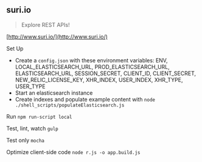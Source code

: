 ## suri.io

> Explore REST APIs!

[http://www.suri.io/](http://www.suri.io/)

Set Up
- Create a `config.json` with these environment variables: ENV, LOCAL_ELASTICSEARCH_URL, PROD_ELASTICSEARCH_URL, ELASTICSEARCH_URL, SESSION_SECRET, CLIENT_ID, CLIENT_SECRET, NEW_RELIC_LICENSE_KEY, XHR_INDEX, USER_INDEX, XHR_TYPE, USER_TYPE
- Start an elasticsearch instance
- Create indexes and populate example content with `node ./shell_scripts/populateElasticsearch.js`

Run
`npm run-script local`

Test, lint, watch
`gulp`

Test only
`mocha`

Optimize client-side code
`node r.js -o app.build.js`
